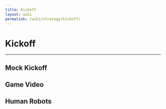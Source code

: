 ```yaml
---
title: Kickoff
layout: wiki
permalink: /wiki/strategy/kickoff/
---
```


# Kickoff
---

## Mock Kickoff

## Game Video

## Human Robots